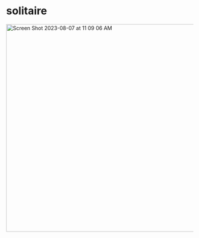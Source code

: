 # solitaire

<img width="561" alt="Screen Shot 2023-08-07 at 11 09 06 AM" src="https://github.com/vichan7/solitaire/assets/117228381/9ccd7352-62f1-441e-866d-b80f611ad4d4">
